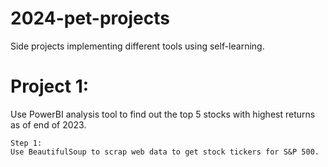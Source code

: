 # 2024-pet-projects
Side projects implementing different tools using self-learning.
# Project 1:
Use PowerBI analysis tool to find out the top 5 stocks with highest returns as of end of 2023.

    Step 1:
    Use BeautifulSoup to scrap web data to get stock tickers for S&P 500. 
    


